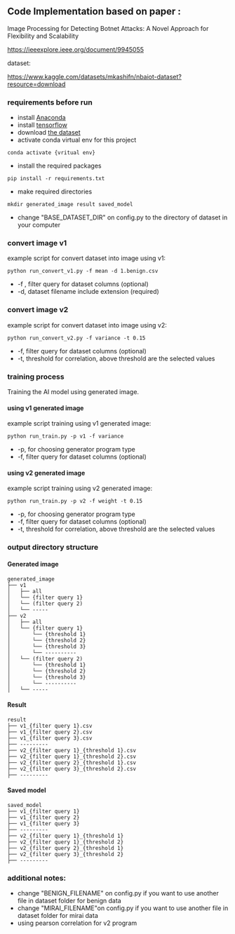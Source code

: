 ## Code Implementation based on paper :
Image Processing for Detecting Botnet Attacks: A Novel Approach for Flexibility and Scalability

https://ieeexplore.ieee.org/document/9945055


dataset:

https://www.kaggle.com/datasets/mkashifn/nbaiot-dataset?resource=download

### requirements before run
- install [Anaconda](https://www.anaconda.com/)
- install [tensorflow](https://www.tensorflow.org/install/pip)
- download [the dataset](https://www.kaggle.com/datasets/mkashifn/nbaiot-dataset?resource=download)
- activate conda virtual env for this project 
```
conda activate {vritual env}
```
- install the required packages
```
pip install -r requirements.txt
```
- make required directories
```
mkdir generated_image result saved_model
```
- change "BASE_DATASET_DIR" on config.py to the directory of dataset in your computer

### convert image v1
example script for convert dataset into image using v1: 
```
python run_convert_v1.py -f mean -d 1.benign.csv
```
- -f , filter query for dataset columns (optional)
- -d, dataset filename include extension (required)

### convert image v2
example script for convert dataset into image using v2:
```
python run_convert_v2.py -f variance -t 0.15
```
- -f, filter query for dataset columns (optional)
- -t, threshold for correlation, above threshold are the selected values 

### training process
Training the AI model using generated image.
#### using v1 generated image
example script training using v1 generated image:
```
python run_train.py -p v1 -f variance
```
- -p, for choosing generator program type
- -f, filter query for dataset columns (optional)
#### using v2 generated image
example script training using v2 generated image:
```
python run_train.py -p v2 -f weight -t 0.15
```
- -p, for choosing generator program type
- -f, filter query for dataset columns (optional)
- -t, threshold for correlation, above threshold are the selected values

### output directory structure
#### Generated image
```
generated_image
├── v1
│   ├── all
│   └── {filter query 1}
│   └── (filter query 2)
│   └── -----
├── v2
│   ├── all
│   └── {filter query 1}
│       └── {threshold 1}
│       └── {threshold 2}
│       └── {threshold 3}
│       └── ----------
│   └── (filter query 2)
│       └── {threshold 1}
│       └── {threshold 2}
│       └── {threshold 3}
│       └── ----------
│   └── -----
```
#### Result
```
result
├── v1_{filter query 1}.csv
├── v1_{filter query 2}.csv
├── v1_{filter query 3}.csv
├── ---------
├── v2_{filter query 1}_{threshold 1}.csv
├── v2_{filter query 1}_{threshold 2}.csv
├── v2_{filter query 2}_{threshold 1}.csv
├── v2_{filter query 3}_{threshold 2}.csv
├── ---------
```
#### Saved model
```
saved_model
├── v1_{filter query 1}
├── v1_{filter query 2}
├── v1_{filter query 3}
├── ---------
├── v2_{filter query 1}_{threshold 1}
├── v2_{filter query 1}_{threshold 2}
├── v2_{filter query 2}_{threshold 1}
├── v2_{filter query 3}_{threshold 2}
├── ---------
```

### additional notes:
- change "BENIGN_FILENAME" on config.py if you want to use another file in dataset folder for benign data
- change "MIRAI_FILENAME"on config.py if you want to use another file in dataset folder for mirai data
- using pearson correlation for v2 program